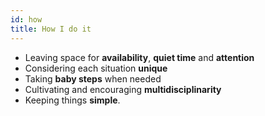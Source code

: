 ```yaml
---
id: how
title: How I do it
---
```


- Leaving space for **availability**, **quiet time** and **attention**
- Considering each situation **unique**
- Taking **baby steps** when needed
- Cultivating and encouraging **multidisciplinarity**
- Keeping things **simple**.
